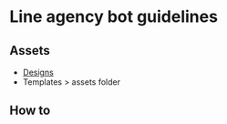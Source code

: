 # Line agency bot guidelines

## Assets

- [Designs](https://www.figma.com/file/VVBLyHnU5kCeymW5ns5hst/Comission-Line---01?type=design&node-id=0%3A1&mode=design&t=LBiROnet7FShDAEI-1)
- Templates > assets folder

## How to